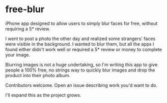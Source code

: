 # free-blur
iPhone app designed to allow users to simply blur faces for free, without requiring a 5* review.

I went to post a photo the other day and realized some strangers' faces were visible in the background. I wanted to blur them, but all the apps I found either didn't work well or required a 5* review or money to complete your image.

Blurring images is not a huge undertaking, so I'm writing this app to give people a 100% free, no strings way to quickly blur images and drop the product into their photo album.

Contributors welcome. Open an issue describing work you'd want to do.

I'll expand this as the project grows.
